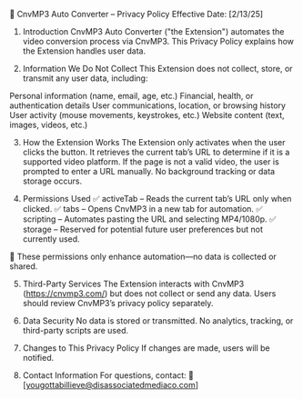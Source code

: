 🚀 CnvMP3 Auto Converter – Privacy Policy
Effective Date: [2/13/25]

1. Introduction
CnvMP3 Auto Converter ("the Extension") automates the video conversion process via CnvMP3. This Privacy Policy explains how the Extension handles user data.

2. Information We Do Not Collect
This Extension does not collect, store, or transmit any user data, including:

Personal information (name, email, age, etc.)
Financial, health, or authentication details
User communications, location, or browsing history
User activity (mouse movements, keystrokes, etc.)
Website content (text, images, videos, etc.)

3. How the Extension Works
The Extension only activates when the user clicks the button.
It retrieves the current tab’s URL to determine if it is a supported video platform.
If the page is not a valid video, the user is prompted to enter a URL manually.
No background tracking or data storage occurs.

5. Permissions Used
✅ activeTab – Reads the current tab’s URL only when clicked.
✅ tabs – Opens CnvMP3 in a new tab for automation.
✅ scripting – Automates pasting the URL and selecting MP4/1080p.
✅ storage – Reserved for potential future user preferences but not currently used.

🚀 These permissions only enhance automation—no data is collected or shared.

5. Third-Party Services
The Extension interacts with CnvMP3 (https://cnvmp3.com/) but does not collect or send any data.
Users should review CnvMP3’s privacy policy separately.

6. Data Security
No data is stored or transmitted.
No analytics, tracking, or third-party scripts are used.

7. Changes to This Privacy Policy
If changes are made, users will be notified.

8. Contact Information
For questions, contact: 📧 [yougottabillieve@disassociatedmediaco.com]
